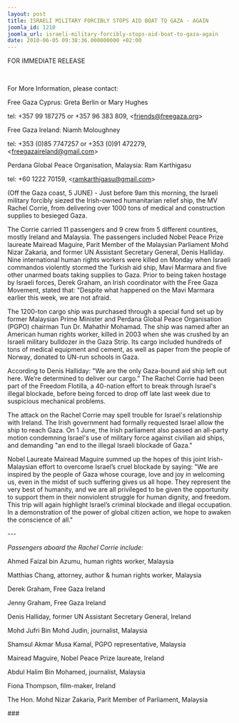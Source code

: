 ```yaml
---
layout: post
title: ISRAELI MILITARY FORCIBLY STOPS AID BOAT TO GAZA - AGAIN
joomla_id: 1210
joomla_url: israeli-military-forcibly-stops-aid-boat-to-gaza-again
date: 2010-06-05 09:38:36.000000000 +02:00
---
```

<p>FOR IMMEDIATE RELEASE</p>
<p><strong><br /></strong></p>
<p>For More Information, please contact:</p>
<p>Free Gaza Cyprus: Greta Berlin or Mary Hughes</p>
<p>tel: +357 99 187275 or +357 96 383 809, <<a href="mailto:friends@freegaza.org" target="_blank">friends@freegaza.org</a>></p>
<p>Free Gaza Ireland: Niamh Moloughney</p>
<p>tel: +353 (0)85 7747257 or +353 (0)91 472279, <<a href="mailto:freegazaireland@gmail.com" target="_blank">freegazaireland@gmail.com</a>></p>
<p>Perdana Global Peace Organisation, Malaysia: Ram Karthigasu</p>
<p>tel: +60 1222 70159, <<a href="mailto:ramkarthigasu@gmail.com" target="_blank">ramkarthigasu@gmail.com</a>></p>
<p>(Off the Gaza coast, 5 JUNE) - Just before 9am this morning, the Israeli military forcibly siezed the Irish-owned humanitarian relief ship, the MV Rachel Corrie, from delivering over 1000 tons of medical and construction supplies to besieged Gaza.</p>
<p>The Corrie carried 11 passengers and 9 crew from 5 different countires, mostly Ireland and Malaysia. The passengers included Nobel Peace Prize laureate Mairead Maguire, Parit Member of the Malaysian Parliament Mohd Nizar Zakaria, and former UN Assistant Secretary General, Denis Halliday.  Nine international human rights workers were killed on Monday when Israeli commandos violently stormed the Turkish aid ship, Mavi Marmara and five other unarmed boats taking supplies to Gaza. Prior to being taken hostage by Israeli forces, Derek Graham, an Irish coordinator with the Free Gaza Movement, stated that: "Despite what happened on the Mavi Marmara earlier this week, we are not afraid.</p>
<p>The 1200-ton cargo ship was purchased through a special fund set up by former Malaysian Prime Minister and Perdana Global Peace Organisation (PGPO) chairman Tun Dr. Mahathir Mohamad. The ship was named after an American human rights worker, killed in 2003 when she was crushed by an Israeli military bulldozer in the Gaza Strip. Its cargo included hundreds of tons of medical equipment and cement, as well as paper from the people of Norway, donated to UN-run schools in Gaza.</p>
<p>According to Denis Halliday: "We are the only Gaza-bound aid ship left out here. We’re determined to deliver our cargo.” The Rachel Corrie had been part of the Freedom Flotilla, a 40-nation effort to break through Israel's illegal blockade, before being forced to drop off late last week due to suspicious mechanical problems.</p>
<p>The attack on the Rachel Corrie may spell trouble for Israel's relationship with Ireland. The Irish government had formally requested Israel allow the ship to reach Gaza. On 1 June, the Irish parliament also passed an all-party motion condemning Israel's use of military force against civilian aid ships, and demanding "an end to the illegal Israeli blockade of Gaza."</p>
<p>Nobel Laureate Mairead Maguire summed up the hopes of this joint Irish-Malaysian effort to overcome Israel’s cruel blockade by saying: "We are inspired by the people of Gaza whose courage, love and joy in welcoming us, even in the midst of such suffering gives us all hope. They represent the very best of humanity, and we are all privileged to be given the opportunity to support them in their nonviolent struggle for human dignity, and freedom. This trip will again highlight Israel’s criminal blockade and illegal occupation. In a demonstration of the power of global citizen action, we hope to awaken the conscience of all."</p>
<p>---</p>
<p><em>Passengers aboard the Rachel Corrie include:</em></p>
<p>Ahmed Faizal bin Azumu, human rights worker, Malaysia</p>
<p>Matthias Chang, attorney, author & human rights worker, Malaysia</p>
<p>Derek Graham, Free Gaza Ireland</p>
<p>Jenny Graham, Free Gaza Ireland</p>
<p>Denis Halliday, former UN Assistant Secretary General, Ireland</p>
<p>Mohd Jufri Bin Mohd Judin, journalist, Malaysia</p>
<p>Shamsul Akmar Musa Kamal, PGPO representative, Malaysia</p>
<p>Mairead Maguire, Nobel Peace Prize laureate, Ireland</p>
<p>Abdul Halim Bin Mohamed, journalist, Malaysia</p>
<p>Fiona Thompson, film-maker, Ireland</p>
<p>The Hon. Mohd Nizar Zakaria, Parit Member of Parliament, Malaysia</p>
<p>###</p>
